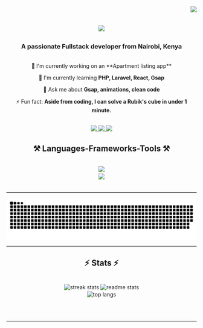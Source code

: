 <img align="right" src="https://visitor-badge.laobi.icu/badge?page_id=Gerokeys.Gerokeys">

<h1 align="center">
  <a href="https://git.io/typing-svg">
    <img src="https://readme-typing-svg.herokuapp.com?font=Righteous&size=35&center=true&vCenter=true&width=500&height=70&duration=4000&lines=Hi+there!+👋;I'm+Gerald+Shikwe!;">
  </a>
</h1>

<h3 align="center">A passionate Fullstack developer from Nairobi, Kenya</h3>

<br/>

<div align="center">
  🔭 I'm currently working on an **Apartment listing app**

  🌱 I'm currently learning **PHP, Laravel, React, Gsap**

  💬 Ask me about **Gsap, animations, clean code**

  ⚡ Fun fact: **Aside from coding, I can solve a Rubik's cube in under 1 minute.**
</div>

<br/>

<div align="center"> 
  <a href="mailto:shikukugerald111@gmail.com">
    <img src="https://img.shields.io/badge/Gmail-333333?style=for-the-badge&logo=gmail&logoColor=red" />
  </a>
  <a href="https://www.linkedin.com/in/gerald-shikwe-7ba47623b/" target="_blank">
    <img src="https://img.shields.io/badge/LinkedIn-0077B5?style=for-the-badge&logo=linkedin&logoColor=white" target="_blank" />
  </a>
  <a href="https://github.com/Gerokeys" target="_blank">
     <img src="https://img.shields.io/badge/Portfolio-FF5722?style=for-the-badge&logo=todoist&logoColor=white" target="_blank" /> <!-- sqlite, safari, google-chrome are other good icon options -->
  </a>
</div>

<h2 align="center">⚒️ Languages-Frameworks-Tools ⚒️</h2>
<br/>
<div align="center">
    <img src="https://skillicons.dev/icons?i=react,bootstrap,html,css,vscode,github,figma,tailwind,git," /><br>
    <img src="https://skillicons.dev/icons?i=python,javascript,typescript,mysql,django" /><br>
</div>

<br/>
<hr/>

<div align="center">
  <a href="https://Giddy.com/">
  <img src="https://github.com/bimashazaman/Github-snake-SVG/blob/master/snake.svg"
       alt="snake" /></a>
</div>

<hr/>

<h2 align="center">⚡ Stats ⚡</h2>
<br>
<div align="center">
  <img width="390" src="https://github-readme-streak-stats.vercel.app/?user=Gerokeys" alt="streak stats"/>
  <img width="390" src="https://github-readme-stats.vercel.app/api?username=Gerokeys&count_private=true&show_icons=true&theme=react&rank_icon=github" alt="readme stats" />
  <br/>
  <img width="325" align="center" src="https://github-readme-stats.vercel.app/api/top-langs/?username=Gerokeys&hide=HTML&langs_count=8&layout=compact&theme=react" alt="top langs" />
</div>


<br/><br/>

<hr/>

<br/>

